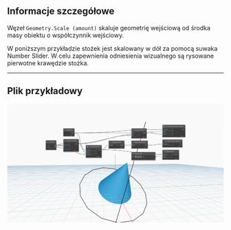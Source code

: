 ## Informacje szczegółowe
Węzeł `Geometry.Scale (amount)` skaluje geometrię wejściową od środka masy obiektu o współczynnik wejściowy.

W poniższym przykładzie stożek jest skalowany w dół za pomocą suwaka Number Slider. W celu zapewnienia odniesienia wizualnego są rysowane pierwotne krawędzie stożka.

___
## Plik przykładowy

![Geometry.Scale (amount)](./Autodesk.DesignScript.Geometry.Geometry.Scale(geometry,%20amount)_img.jpg)
